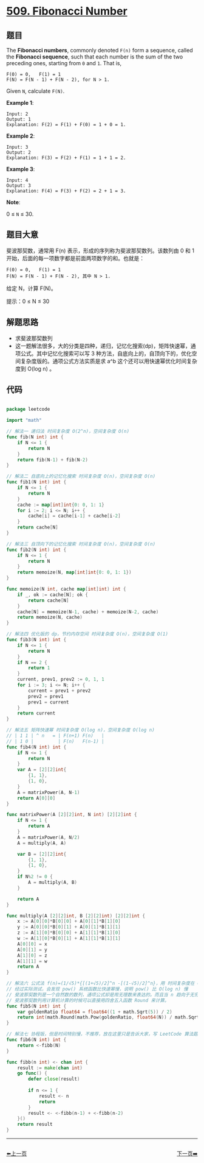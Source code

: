 # [509. Fibonacci Number](https://leetcode.com/problems/fibonacci-number/)


## 题目

The **Fibonacci numbers**, commonly denoted `F(n)` form a sequence, called the **Fibonacci sequence**, such that each number is the sum of the two preceding ones, starting from `0` and `1`. That is,

    F(0) = 0,   F(1) = 1
    F(N) = F(N - 1) + F(N - 2), for N > 1.

Given `N`, calculate `F(N)`.

**Example 1**:

    Input: 2
    Output: 1
    Explanation: F(2) = F(1) + F(0) = 1 + 0 = 1.

**Example 2**:

    Input: 3
    Output: 2
    Explanation: F(3) = F(2) + F(1) = 1 + 1 = 2.

**Example 3**:

    Input: 4
    Output: 3
    Explanation: F(4) = F(3) + F(2) = 2 + 1 = 3.

**Note**:

0 ≤ `N` ≤ 30.


## 题目大意

斐波那契数，通常用 F(n) 表示，形成的序列称为斐波那契数列。该数列由 0 和 1 开始，后面的每一项数字都是前面两项数字的和。也就是：

```
F(0) = 0,   F(1) = 1
F(N) = F(N - 1) + F(N - 2), 其中 N > 1.
```

给定 N，计算 F(N)。

提示：0 ≤ N ≤ 30

## 解题思路


- 求斐波那契数列
- 这一题解法很多，大的分类是四种，递归，记忆化搜索(dp)，矩阵快速幂，通项公式。其中记忆化搜索可以写 3 种方法，自底向上的，自顶向下的，优化空间复杂度版的。通项公式方法实质是求 a^b 这个还可以用快速幂优化时间复杂度到 O(log n) 。


## 代码

```go

package leetcode

import "math"

// 解法一 递归法 时间复杂度 O(2^n)，空间复杂度 O(n)
func fib(N int) int {
	if N <= 1 {
		return N
	}
	return fib(N-1) + fib(N-2)
}

// 解法二 自底向上的记忆化搜索 时间复杂度 O(n)，空间复杂度 O(n)
func fib1(N int) int {
	if N <= 1 {
		return N
	}
	cache := map[int]int{0: 0, 1: 1}
	for i := 2; i <= N; i++ {
		cache[i] = cache[i-1] + cache[i-2]
	}
	return cache[N]
}

// 解法三 自顶向下的记忆化搜索 时间复杂度 O(n)，空间复杂度 O(n)
func fib2(N int) int {
	if N <= 1 {
		return N
	}
	return memoize(N, map[int]int{0: 0, 1: 1})
}

func memoize(N int, cache map[int]int) int {
	if _, ok := cache[N]; ok {
		return cache[N]
	}
	cache[N] = memoize(N-1, cache) + memoize(N-2, cache)
	return memoize(N, cache)
}

// 解法四 优化版的 dp，节约内存空间 时间复杂度 O(n)，空间复杂度 O(1)
func fib3(N int) int {
	if N <= 1 {
		return N
	}
	if N == 2 {
		return 1
	}
	current, prev1, prev2 := 0, 1, 1
	for i := 3; i <= N; i++ {
		current = prev1 + prev2
		prev2 = prev1
		prev1 = current
	}
	return current
}

// 解法五 矩阵快速幂 时间复杂度 O(log n)，空间复杂度 O(log n)
// | 1 1 | ^ n   = | F(n+1) F(n)   |
// | 1 0 |		   | F(n)	F(n-1) |
func fib4(N int) int {
	if N <= 1 {
		return N
	}
	var A = [2][2]int{
		{1, 1},
		{1, 0},
	}
	A = matrixPower(A, N-1)
	return A[0][0]
}

func matrixPower(A [2][2]int, N int) [2][2]int {
	if N <= 1 {
		return A
	}
	A = matrixPower(A, N/2)
	A = multiply(A, A)

	var B = [2][2]int{
		{1, 1},
		{1, 0},
	}
	if N%2 != 0 {
		A = multiply(A, B)
	}

	return A
}

func multiply(A [2][2]int, B [2][2]int) [2][2]int {
	x := A[0][0]*B[0][0] + A[0][1]*B[1][0]
	y := A[0][0]*B[0][1] + A[0][1]*B[1][1]
	z := A[1][0]*B[0][0] + A[1][1]*B[1][0]
	w := A[1][0]*B[0][1] + A[1][1]*B[1][1]
	A[0][0] = x
	A[0][1] = y
	A[1][0] = z
	A[1][1] = w
	return A
}

// 解法六 公式法 f(n)=(1/√5)*{[(1+√5)/2]^n -[(1-√5)/2]^n}，用 时间复杂度在 O(log n) 和 O(n) 之间，空间复杂度 O(1)
// 经过实际测试，会发现 pow() 系统函数比快速幂慢，说明 pow() 比 O(log n) 慢
// 斐波那契数列是一个自然数的数列，通项公式却是用无理数来表达的。而且当 n 趋向于无穷大时，前一项与后一项的比值越来越逼近黄金分割 0.618（或者说后一项与前一项的比值小数部分越来越逼近 0.618）。
// 斐波那契数列用计算机计算的时候可以直接用四舍五入函数 Round 来计算。
func fib5(N int) int {
	var goldenRatio float64 = float64((1 + math.Sqrt(5)) / 2)
	return int(math.Round(math.Pow(goldenRatio, float64(N)) / math.Sqrt(5)))
}

// 解法七 协程版，但是时间特别慢，不推荐，放在这里只是告诉大家，写 LeetCode 算法题的时候，启动 goroutine 特别慢
func fib6(N int) int {
    return <-fibb(N)
}

func fibb(n int) <- chan int {
    result := make(chan int)
    go func() {
        defer close(result)
        
        if n <= 1 {
            result <- n
            return
        }
        result <- <-fibb(n-1) + <-fibb(n-2)
    }()
    return result
}

```


----------------------------------------------
<div style="display: flex;justify-content: space-between;align-items: center;">
<p><a href="https://books.halfrost.com/leetcode/ChapterFour/0500~0599/0508.Most-Frequent-Subtree-Sum/">⬅️上一页</a></p>
<p><a href="https://books.halfrost.com/leetcode/ChapterFour/0500~0599/0513.Find-Bottom-Left-Tree-Value/">下一页➡️</a></p>
</div>
